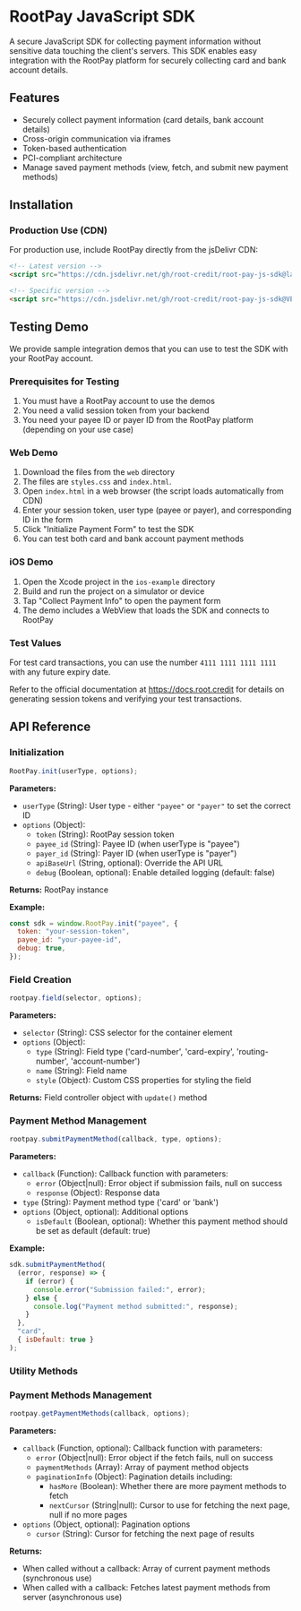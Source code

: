 # RootPay JavaScript SDK

A secure JavaScript SDK for collecting payment information without sensitive data touching the client's servers. This SDK enables easy integration with the RootPay platform for securely collecting card and bank account details.

## Features

- Securely collect payment information (card details, bank account details)
- Cross-origin communication via iframes
- Token-based authentication
- PCI-compliant architecture
- Manage saved payment methods (view, fetch, and submit new payment methods)

## Installation

### Production Use (CDN)
For production use, include RootPay directly from the jsDelivr CDN:

```html
<!-- Latest version -->
<script src="https://cdn.jsdelivr.net/gh/root-credit/root-pay-js-sdk@latest/rootpay.min.js"></script>

<!-- Specific version -->
<script src="https://cdn.jsdelivr.net/gh/root-credit/root-pay-js-sdk@VERSION/rootpay.min.js"></script>
```

## Testing Demo

We provide sample integration demos that you can use to test the SDK with your RootPay account.

### Prerequisites for Testing

1. You must have a RootPay account to use the demos
2. You need a valid session token from your backend
3. You need your payee ID or payer ID from the RootPay platform (depending on your use case)

### Web Demo

1. Download the files from the `web` directory
2. The files are `styles.css` and `index.html`.
3. Open `index.html` in a web browser (the script loads automatically from CDN)
4. Enter your session token, user type (payee or payer), and corresponding ID in the form
5. Click "Initialize Payment Form" to test the SDK
6. You can test both card and bank account payment methods

### iOS Demo

1. Open the Xcode project in the `ios-example` directory
2. Build and run the project on a simulator or device
3. Tap "Collect Payment Info" to open the payment form
4. The demo includes a WebView that loads the SDK and connects to RootPay

### Test Values

For test card transactions, you can use the number `4111 1111 1111 1111` with any future expiry date.

Refer to the official documentation at https://docs.root.credit for details on generating session tokens and verifying your test transactions.

## API Reference

### Initialization

```javascript
RootPay.init(userType, options);
```

**Parameters:**
- `userType` (String): User type - either `"payee"` or `"payer"` to set the correct ID
- `options` (Object):
  - `token` (String): RootPay session token
  - `payee_id` (String): Payee ID (when userType is "payee")
  - `payer_id` (String): Payer ID (when userType is "payer")
  - `apiBaseUrl` (String, optional): Override the API URL
  - `debug` (Boolean, optional): Enable detailed logging (default: false)

**Returns:** RootPay instance

**Example:**
```javascript
const sdk = window.RootPay.init("payee", {
  token: "your-session-token",
  payee_id: "your-payee-id",
  debug: true,
});
```

### Field Creation

```javascript
rootpay.field(selector, options);
```

**Parameters:**
- `selector` (String): CSS selector for the container element
- `options` (Object):
  - `type` (String): Field type ('card-number', 'card-expiry', 'routing-number', 'account-number')
  - `name` (String): Field name
  - `style` (Object): Custom CSS properties for styling the field

**Returns:** Field controller object with `update()` method

### Payment Method Management

```javascript
rootpay.submitPaymentMethod(callback, type, options);
```

**Parameters:**
- `callback` (Function): Callback function with parameters:
  - `error` (Object|null): Error object if submission fails, null on success
  - `response` (Object): Response data
- `type` (String): Payment method type ('card' or 'bank')
- `options` (Object, optional): Additional options
  - `isDefault` (Boolean, optional): Whether this payment method should be set as default (default: true)

**Example:**
```javascript
sdk.submitPaymentMethod(
  (error, response) => {
    if (error) {
      console.error("Submission failed:", error);
    } else {
      console.log("Payment method submitted:", response);
    }
  },
  "card",
  { isDefault: true }
);
```

### Utility Methods

### Payment Methods Management

```javascript
rootpay.getPaymentMethods(callback, options);
```

**Parameters:**
- `callback` (Function, optional): Callback function with parameters:
  - `error` (Object|null): Error object if the fetch fails, null on success
  - `paymentMethods` (Array): Array of payment method objects
  - `paginationInfo` (Object): Pagination details including:
    - `hasMore` (Boolean): Whether there are more payment methods to fetch
    - `nextCursor` (String|null): Cursor to use for fetching the next page, null if no more pages
- `options` (Object, optional): Pagination options
  - `cursor` (String): Cursor for fetching the next page of results

**Returns:**
- When called without a callback: Array of current payment methods (synchronous use)
- When called with a callback: Fetches latest payment methods from server (asynchronous use)
